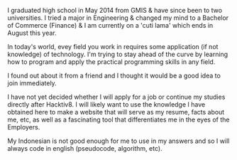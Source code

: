 [//]: # (Ceritakan sedikit tentang latar belakangmu seperti pendidikan terakhir atau pekerjaan sebelumnya)

I graduated high school in May 2014 from GMIS & have since been to two universities. I tried a major in Engineering & changed my mind to a Bachelor of Commerce (Finance) & I am currently on a 'cuti lama' which ends in August this year.

[//]: # (Motivasi apa yang mendorongmu untuk ikut program coding bootcamp di Hacktiv8?)

In today's world, evey field you work in requires some application (if not knowledge) of technology. I'm trying to stay ahead of the curve by learning how to program and apply the practical programming skills in any field.

I found out about it from a friend and I thought it would be a good idea to join immediately.

[//]: # (Beri tahu kami, apa yang ingin kamu dapatkan di Hacktiv8 dan apa yang ingin kamu capai setelah lulus dari sini?)

I have not yet decided whether I will apply for a job or continue my studies directly after Hacktiv8. I will likely want to use the knowledge I have obtained here to make a website that will serve as my resume, facts about me, etc, as well as a fascinating tool that differentiates me in the eyes of the Employers.

[//]: # (Apakah ada hal lain yang ingin disampaikan? Bila ada, kamu bebas untuk menuliskannya)

My Indonesian is not good enough for me to use in my answers and so I will always code in english (pseudocode, algorithm, etc).
